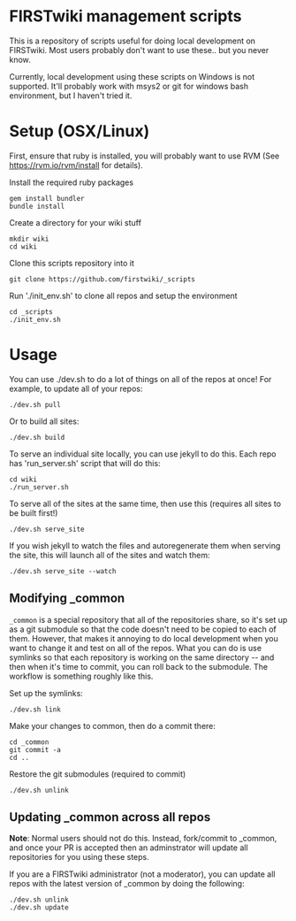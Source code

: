 FIRSTwiki management scripts
============================

This is a repository of scripts useful for doing local development on
FIRSTwiki. Most users probably don't want to use these.. but you never
know.

Currently, local development using these scripts on Windows is not
supported. It'll probably work with msys2 or git for windows bash
environment, but I haven't tried it.

Setup (OSX/Linux)
=================

First, ensure that ruby is installed, you will probably want to use RVM (See
https://rvm.io/rvm/install for details).

Install the required ruby packages

	gem install bundler
	bundle install

Create a directory for your wiki stuff

	mkdir wiki
	cd wiki

Clone this scripts repository into it

	git clone https://github.com/firstwiki/_scripts

Run './init_env.sh' to clone all repos and setup the environment

	cd _scripts
	./init_env.sh

Usage
=====

You can use ./dev.sh to do a lot of things on all of the repos at once! For example, to update all of your repos:

	./dev.sh pull

Or to build all sites:

	./dev.sh build

To serve an individual site locally, you can use jekyll to do this. Each repo has
'run_server.sh' script that will do this:

	cd wiki
	./run_server.sh

To serve all of the sites at the same time, then use this (requires all sites to
be built first!)

	./dev.sh serve_site

If you wish jekyll to watch the files and autoregenerate them when serving the
site, this will launch all of the sites and watch them:

	./dev.sh serve_site --watch

Modifying _common
-----------------

`_common` is a special repository that all of the repositories share, so it's
set up as a git submodule so that the code doesn't need to be copied to
each of them. However, that makes it annoying to do local development when
you want to change it and test on all of the repos. What you can do is use
symlinks so that each repository is working on the same directory -- and then
when it's time to commit, you can roll back to the submodule. The workflow
is something roughly like this.

Set up the symlinks:

	./dev.sh link

Make your changes to common, then do a commit there:

	cd _common
	git commit -a 
	cd ..

Restore the git submodules (required to commit)

	./dev.sh unlink

Updating _common across all repos
---------------------------------

**Note**: Normal users should not do this. Instead, fork/commit to _common,
and once your PR is accepted then an adminstrator will update all
repositories for you using these steps.

If you are a FIRSTwiki administrator (not a moderator), you can update
all repos with the latest version of _common by doing the following:

	./dev.sh unlink
	./dev.sh update



